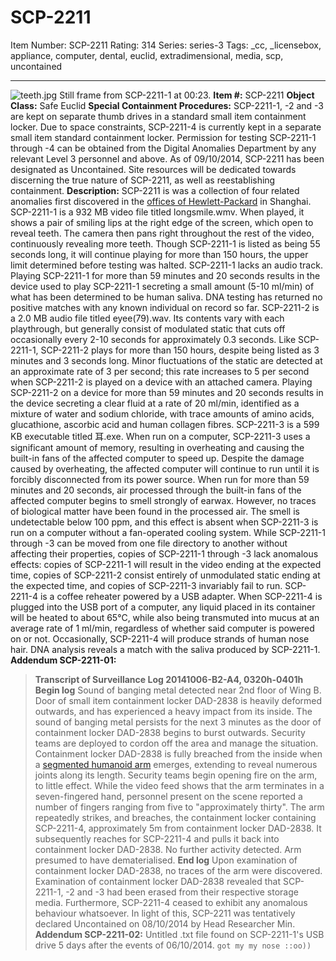 # SCP-2211
Item Number: SCP-2211
Rating: 314
Series: series-3
Tags: _cc, _licensebox, appliance, computer, dental, euclid, extradimensional, media, scp, uncontained

---

![teeth.jpg](https://scp-wiki.wdfiles.com/local--files/scp-2211/teeth.jpg)
Still frame from SCP-2211-1 at 00:23.
**Item #:** SCP-2211
**Object Class:** Safe Euclid
**Special Containment Procedures:** SCP-2211-1, -2 and -3 are kept on separate thumb drives in a standard small item containment locker. Due to space constraints, SCP-2211-4 is currently kept in a separate small item standard containment locker. Permission for testing SCP-2211-1 through -4 can be obtained from the Digital Anomalies Department by any relevant Level 3 personnel and above.
As of 09/10/2014, SCP-2211 has been designated as Uncontained. Site resources will be dedicated towards discerning the true nature of SCP-2211, as well as reestablishing containment.
**Description:** SCP-2211 is was a collection of four related anomalies first discovered in the [offices of Hewlett-Packard](/scp-2535) in Shanghai.
SCP-2211-1 is a 932 MB video file titled longsmile.wmv. When played, it shows a pair of smiling lips at the right edge of the screen, which open to reveal teeth. The camera then pans right throughout the rest of the video, continuously revealing more teeth. Though SCP-2211-1 is listed as being 55 seconds long, it will continue playing for more than 150 hours, the upper limit determined before testing was halted. SCP-2211-1 lacks an audio track.
Playing SCP-2211-1 for more than 59 minutes and 20 seconds results in the device used to play SCP-2211-1 secreting a small amount (5-10 ml/min) of what has been determined to be human saliva. DNA testing has returned no positive matches with any known individual on record so far.
SCP-2211-2 is a 2.0 MB audio file titled eyee(79).wav. Its contents vary with each playthrough, but generally consist of modulated static that cuts off occasionally every 2-10 seconds for approximately 0.3 seconds. Like SCP-2211-1, SCP-2211-2 plays for more than 150 hours, despite being listed as 3 minutes and 3 seconds long. Minor fluctuations of the static are detected at an approximate rate of 3 per second; this rate increases to 5 per second when SCP-2211-2 is played on a device with an attached camera.
Playing SCP-2211-2 on a device for more than 59 minutes and 20 seconds results in the device secreting a clear fluid at a rate of 20 ml/min, identified as a mixture of water and sodium chloride, with trace amounts of amino acids, glucathione, ascorbic acid and human collagen fibres.
SCP-2211-3 is a 599 KB executable titled 耳.exe. When run on a computer, SCP-2211-3 uses a significant amount of memory, resulting in overheating and causing the built-in fans of the affected computer to speed up. Despite the damage caused by overheating, the affected computer will continue to run until it is forcibly disconnected from its power source.
When run for more than 59 minutes and 20 seconds, air processed through the built-in fans of the affected computer begins to smell strongly of earwax. However, no traces of biological matter have been found in the processed air. The smell is undetectable below 100 ppm, and this effect is absent when SCP-2211-3 is run on a computer without a fan-operated cooling system.
While SCP-2211-1 through -3 can be moved from one file directory to another without affecting their properties, copies of SCP-2211-1 through -3 lack anomalous effects: copies of SCP-2211-1 will result in the video ending at the expected time, copies of SCP-2211-2 consist entirely of unmodulated static ending at the expected time, and copies of SCP-2211-3 invariably fail to run.
SCP-2211-4 is a coffee reheater powered by a USB adapter. When SCP-2211-4 is plugged into the USB port of a computer, any liquid placed in its container will be heated to about 65°C, while also being transmuted into mucus at an average rate of 1 ml/min, regardless of whether said computer is powered on or not. Occasionally, SCP-2211-4 will produce strands of human nose hair. DNA analysis reveals a match with the saliva produced by SCP-2211-1.
**Addendum SCP-2211-01:**
> **Transcript of Surveillance Log 20141006-B2-A4, 0320h-0401h**
> **Begin log**
> Sound of banging metal detected near 2nd floor of Wing B. Door of small item containment locker DAD-2838 is heavily deformed outwards, and has experienced a heavy impact from its inside.
> The sound of banging metal persists for the next 3 minutes as the door of containment locker DAD-2838 begins to burst outwards. Security teams are deployed to cordon off the area and manage the situation.
> Containment locker DAD-2838 is fully breached from the inside when a [segmented humanoid arm](/scp-1193) emerges, extending to reveal numerous joints along its length. Security teams begin opening fire on the arm, to little effect. While the video feed shows that the arm terminates in a seven-fingered hand, personnel present on the scene reported a number of fingers ranging from five to "approximately thirty".
> The arm repeatedly strikes, and breaches, the containment locker containing SCP-2211-4, approximately 5m from containment locker DAD-2838. It subsequently reaches for SCP-2211-4 and pulls it back into containment locker DAD-2838.
> No further activity detected. Arm presumed to have dematerialised.
> **End log**
Upon examination of containment locker DAD-2838, no traces of the arm were discovered.
Examination of containment locker DAD-2838 revealed that SCP-2211-1, -2 and -3 had been erased from their respective storage media. Furthermore, SCP-2211-4 ceased to exhibit any anomalous behaviour whatsoever.
In light of this, SCP-2211 was tentatively declared Uncontained on 08/10/2014 by Head Researcher Min.
**Addendum SCP-2211-02:**
Untitled .txt file found on SCP-2211-1's USB drive 5 days after the events of 06/10/2014.
> `got my my nose ::oo))`